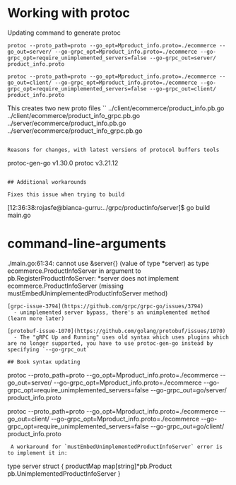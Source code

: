 
# Working with protoc

Updating command to generate protoc

```
protoc --proto_path=proto --go_opt=Mproduct_info.proto=./ecommerce --go_out=server/ --go-grpc_opt=Mproduct_info.proto=./ecommerce --go-grpc_opt=require_unimplemented_servers=false --go-grpc_out=server/ product_info.proto

protoc --proto_path=proto --go_opt=Mproduct_info.proto=./ecommerce --go_out=client/ --go-grpc_opt=Mproduct_info.proto=./ecommerce --go-grpc_opt=require_unimplemented_servers=false --go-grpc_out=client/ product_info.proto
```

This creates two new proto files
``
../client/ecommerce/product_info.pb.go
../client/ecommerce/product_info_grpc.pb.go
../server/ecommerce/product_info.pb.go
../server/ecommerce/product_info_grpc.pb.go
```

Reasons for changes, with latest versions of protocol buffers tools
```
protoc-gen-go v1.30.0
protoc        v3.21.12
```

## Additional workarounds

Fixes this issue when trying to build
```
[12:36:38:rojasfe@bianca-gurru:../grpc/productinfo/server]$ go build main.go
# command-line-arguments
./main.go:61:34: cannot use &server{} (value of type *server) as type ecommerce.ProductInfoServer in argument to pb.RegisterProductInfoServer:
	*server does not implement ecommerce.ProductInfoServer (missing mustEmbedUnimplementedProductInfoServer method)
```
[grpc-issue-3794](https://github.com/grpc/grpc-go/issues/3794)
  - unimplemented server bypass, there's an unimplemented method (learn more later)

[protobuf-issue-1070](https://github.com/golang/protobuf/issues/1070)
  - The "gRPC Up and Running" uses old syntax which uses plugins which are no longer supported, you have to use protoc-gen-go instead by specifying `--go-grpc_out`

## Book syntax updating
```
protoc --proto_path=proto --go_opt=Mproduct_info.proto=./ecommerce --go_out=server/ --go-grpc_opt=Mproduct_info.proto=./ecommerce --go-grpc_opt=require_unimplemented_servers=false --go-grpc_out=go/server/ product_info.proto

protoc --proto_path=proto --go_opt=Mproduct_info.proto=./ecommerce --go_out=client/ --go-grpc_opt=Mproduct_info.proto=./ecommerce --go-grpc_opt=require_unimplemented_servers=false --go-grpc_out=go/client/ product_info.proto
```
 A workaround for `mustEmbedUnimplementedProductInfoServer` error is to implement it in:
 ```
 type server struct {
	productMap map[string]*pb.Product
	pb.UnimplementedProductInfoServer
}
 ```

